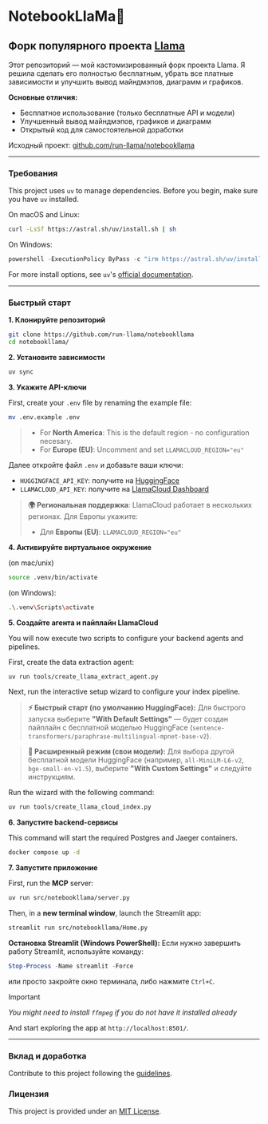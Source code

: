 
# NotebookLlaMa🦙

## Форк популярного проекта [Llama](https://github.com/run-llama/notebookllama)

Этот репозиторий — мой кастомизированный форк проекта Llama. Я решила сделать его полностью бесплатным, убрать все платные зависимости и улучшить вывод майндмэпов, диаграмм и графиков.

**Основные отличия:**
- Бесплатное использование (только бесплатные API и модели)
- Улучшенный вывод майндмэпов, графиков и диаграмм
- Открытый код для самостоятельной доработки

Исходный проект: [github.com/run-llama/notebookllama](https://github.com/run-llama/notebookllama)

---


### Требования

This project uses `uv` to manage dependencies. Before you begin, make sure you have `uv` installed.

On macOS and Linux:

```bash
curl -LsSf https://astral.sh/uv/install.sh | sh
```

On Windows:

```powershell
powershell -ExecutionPolicy ByPass -c "irm https://astral.sh/uv/install.ps1 | iex"
```

For more install options, see `uv`'s [official documentation](https://docs.astral.sh/uv/getting-started/installation/).

---


### Быстрый старт


**1. Клонируйте репозиторий**

```bash
git clone https://github.com/run-llama/notebookllama
cd notebookllama/
```


**2. Установите зависимости**

```bash
uv sync
```


**3. Укажите API-ключи**

First, create your `.env` file by renaming the example file:

```bash
mv .env.example .env
```

>
> - For **North America**: This is the default region - no configuration necesary.
> - For **Europe (EU)**: Uncomment and set `LLAMACLOUD_REGION="eu"`

Далее откройте файл `.env` и добавьте ваши ключи:

- `HUGGINGFACE_API_KEY`: получите на [HuggingFace](https://huggingface.co/settings/tokens)
- `LLAMACLOUD_API_KEY`: получите на [LlamaCloud Dashboard](https://cloud.llamaindex.ai?utm_source=demo&utm_medium=notebookLM)

> **🌍 Региональная поддержка**: LlamaCloud работает в нескольких регионах. Для Европы укажите:
> - Для **Европы (EU)**: `LLAMACLOUD_REGION="eu"`


**4. Активируйте виртуальное окружение**

(on mac/unix)

```bash
source .venv/bin/activate
```

(on Windows):

```bash
.\.venv\Scripts\activate
```


**5. Создайте агента и пайплайн LlamaCloud**

You will now execute two scripts to configure your backend agents and pipelines.

First, create the data extraction agent:

```bash
uv run tools/create_llama_extract_agent.py
```

Next, run the interactive setup wizard to configure your index pipeline.


> **⚡ Быстрый старт (по умолчанию HuggingFace):**
> Для быстрого запуска выберите **"With Default Settings"** — будет создан пайплайн с бесплатной моделью HuggingFace (`sentence-transformers/paraphrase-multilingual-mpnet-base-v2`).

> **🧠 Расширенный режим (свои модели):**
> Для выбора другой бесплатной модели HuggingFace (например, `all-MiniLM-L6-v2`, `bge-small-en-v1.5`), выберите **"With Custom Settings"** и следуйте инструкциям.

Run the wizard with the following command:

```bash
uv run tools/create_llama_cloud_index.py
```


**6. Запустите backend-сервисы**

This command will start the required Postgres and Jaeger containers.

```bash
docker compose up -d
```


**7. Запустите приложение**

First, run the **MCP** server:

```bash
uv run src/notebookllama/server.py
```


Then, in a **new terminal window**, launch the Streamlit app:

```bash
streamlit run src/notebookllama/Home.py
```

**Остановка Streamlit (Windows PowerShell):**
Если нужно завершить работу Streamlit, используйте команду:

```powershell
Stop-Process -Name streamlit -Force
```
или просто закройте окно терминала, либо нажмите `Ctrl+C`.

> [!IMPORTANT]
>
> _You might need to install `ffmpeg` if you do not have it installed already_

And start exploring the app at `http://localhost:8501/`.

---


### Вклад и доработка

Contribute to this project following the [guidelines](./CONTRIBUTING.md).


### Лицензия

This project is provided under an [MIT License](./LICENSE).
